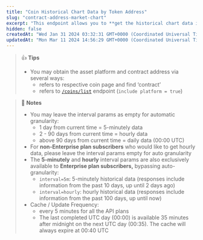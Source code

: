 ```yaml
---
title: "Coin Historical Chart Data by Token Address"
slug: "contract-address-market-chart"
excerpt: "This endpoint allows you to **get the historical chart data including time in UNIX, price, market cap and 24hrs volume based on asset platform and particular token contract address**."
hidden: false
createdAt: "Wed Jan 31 2024 03:32:31 GMT+0000 (Coordinated Universal Time)"
updatedAt: "Mon Mar 11 2024 14:56:29 GMT+0000 (Coordinated Universal Time)"
---
```

> 👍 **Tips**
> 
> - You may obtain the asset platform and contract address via several ways:
>   - refers to respective coin page and find ‘contract’
>   - refers to [`/coins/list`](/reference/coins-list) endpoint (`include platform = true`)

> 📘 **Notes**
> 
> - You may leave the interval params as empty for automatic granularity:
>   - 1 day from current time = 5-minutely data
>   - 2 - 90 days from current time = hourly data
>   - above 90 days from current time = daily data (00:00 UTC)
> - For **non-Enterprise plan subscribers** who would like to get hourly data, please leave the interval params empty for auto granularity
> - The **5-minutely** and **hourly** interval params are also exclusively available to **Enterprise plan subscribers,** bypassing auto-granularity:
>   - `interval=5m`: 5-minutely historical data (responses include information from the past 10 days, up until 2 days ago)
>   - `interval=hourly`: hourly historical data (responses include information from the past 100 days, up until now)
> - Cache / Update Frequency:  
>   - every 5 minutes for all the API plans
>   - The last completed UTC day (00:00) is available 35 minutes after midnight on the next UTC day (00:35). The cache will always expire at 00:40 UTC
